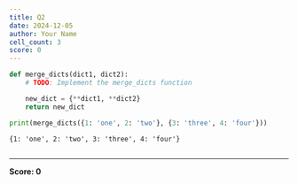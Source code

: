 ```yaml
---
title: Q2
date: 2024-12-05
author: Your Name
cell_count: 3
score: 0
---
```


```python
def merge_dicts(dict1, dict2):
    # TODO: Implement the merge_dicts function

    new_dict = {**dict1, **dict2}
    return new_dict
```


```python
print(merge_dicts({1: 'one', 2: 'two'}, {3: 'three', 4: 'four'}))
```

    {1: 'one', 2: 'two', 3: 'three', 4: 'four'}



```python

```


---
**Score: 0**
